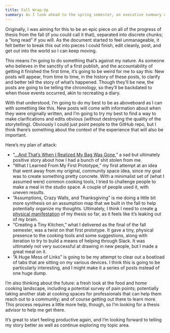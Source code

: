 ```yaml
---
title: Fall Wrap-Up
summary: As I look ahead to the spring semester, an executive summary of my fall.
---
```


Originally, I was aiming for this to be an epic piece on all of the progress of thesis from the fall (if you could call it that), separated into discrete chunks; a “long read” if you will. As the document started to feel unmanageable, it felt better to break this out into pieces I could finish, edit cleanly, post, and get out into the world so I can keep moving.

This means I’m going to do something that’s against my nature. As someone who believes in the sanctity of a first publish, and the accountability of getting it finished the first time, it’s going to be weird for me to say this: New posts will appear, from time to time, in the history of these posts, to clarify and better tell the story of what’s happened. Though they’ll be new, the posts are going to be telling the chronology, so they’ll be backdated to when those events occurred, akin to recreating a diary.

With that understood, I’m going to do my best to be as aboveboard as I can with something like this. New posts will come with information about when they were originally written, and I’m going to try my best to find a way to make clarifications and edits obvious (without destroying the quality of the storytelling). Obviously I could just point people to the GitHub repo, but I think there’s something about the context of the experience that will also be important.

Here’s my plan of attack:

- “[…And That’s When I Realized My Bag Was Gone][things-lost-and-found],” a sad but ultimately positive story about how I had a bunch of shit stolen from me.
- “What I Learned From My First Prototype,” my first attempt at an idea that went away from my original, community space idea, since my goal was to create something pretty concrete. With a minimalist set of (what I assumed were) common cooking tools, I tried to challenge people to make a meal in the studio space. A couple of people used it, with uneven results.
- “Assumptions, Crazy Walls, and Thanksgiving” is me doing a little bit more synthesis on an assumption map that we built in the fall to help potentially organize my thoughts. Ultimately, I think I need to create [a physical manifestation](http://5by5.tv/b2w/249 "B2W #249: “A John Nash Moment”") of my thesis so far, as it feels like it’s leaking out of my brain.
- “Creating a Tiny Kitchen,” what I delivered as the final of the fall semester, was a twist on that first prototype. It gave a tiny, physical presence to the cooking tools and some suggestions, along with iteration to try to build a means of helping through Slack. It was ultimately not very successful at drawing in new people, but I made a great meal on it.
- “A Huge Mess of Links” is going to be my attempt to clear out a boatload of tabs that are sitting on my various devices. I think this is going to be particularly interesting, and I might make it a series of posts instead of one huge dump.

I’m also thinking about the future: a fresh look at the food and home cooking landscape, including a potential survey of pain points; potentially taking another stab at cooking spaces for professionals that can help them reach out to a community; and of course getting out there to learn more. This process requires a little more help, though, so I‘m looking for a thesis advisor to help me get there.

[things-lost-and-found]: http://nicbarajas.github.io/sva-ixd-thesis/2015/11/01/things-lost-and-found/

It’s great to start feeling productive again, and I’m looking forward to telling my story better as well as continue exploring my topic area.